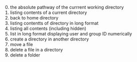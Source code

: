 0. the absolute pathway of the currrent working directory
1. listing contents of a current  directory
2. back to home directory
3. listing contentts of directory in long format
4. listing all contents (including hidden)
5. list in long format displaying user and group ID numerically
6. create a directory in another directory
7. move a file
8. delete a file in a directory
9. delete a folder
 

